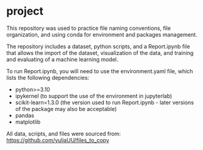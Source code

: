 # project

This repository was used to practice file naming conventions, file organization, and using conda for environment and packages management.

The repository includes a dataset, python scripts, and a Report.ipynb file that allows the import of the dataset, visualization of the data, and training and evaluating of a machine learning model. 

To run Report.ipynb, you will need to use the environment.yaml file, which lists the following dependencies:
  - python>=3.10
  - ipykernel (to support the use of the environment in jupyterlab)
  - scikit-learn=1.3.0 (the version used to run Report.ipynb - later versions of the package may also be acceptable)
  - pandas
  - matplotlib

All data, scripts, and files were sourced from: https://github.com/yuliaUU/files_to_copy 
